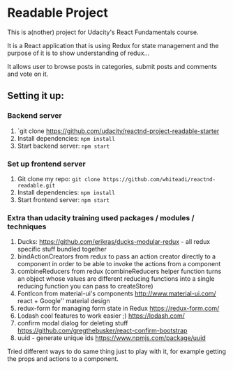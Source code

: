 # Readable Project
This is a(nother) project for Udacity's React Fundamentals course.

It is a React application that is using Redux for state management and the purpose of it is to show understanding of redux...

It allows user to browse posts in categories, submit posts and comments and vote on it.

## Setting it up:
### Backend server
1. `git clone https://github.com/udacity/reactnd-project-readable-starter
1. Install dependencies: `npm install`
1. Start backend server: `npm start`

### Set up frontend server
1. Git clone my repo: `git clone https://github.com/whiteadi/reactnd-readable.git`
1. Install dependencies: `npm install`
1. Start frontend server: `npm start`

### Extra than udacity training used packages / modules / techniques 
1. Ducks: https://github.com/erikras/ducks-modular-redux - all redux specific stuff bundled together 
1. bindActionCreators from redux to pass an action creator directly to a component
in order to be able to invoke the actions from a component
1. combineReducers from redux (combineReducers helper function turns an object whose values are different reducing functions into a single reducing function you can pass to createStore)
1. FontIcon from material-ui's components http://www.material-ui.com/ react + Google'' material design
1. redux-form for managing form state in Redux https://redux-form.com/
1. Lodash cool features to work easier ;) https://lodash.com/
1. confirm modal dialog for deleting stuff https://github.com/gregthebusker/react-confirm-bootstrap
1. uuid - generate unique ids https://www.npmjs.com/package/uuid

Tried different ways to do same thing just to play with it, for example 
getting the props and actions to a component.





